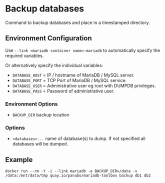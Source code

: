 # Backup databases

Command to backup databases and place in a timestamped directory.

## Environment Configuration

Use `--link <mariadb container name>:mariadb` to automatically specify the required variables.

Or alternatively specify the individual variables:

- `DATABASE_HOST` = IP / hostname of MariaDB / MySQL server.
- `DATABASE_PORT` = TCP Port of MariaDB / MySQL service.
- `DATABASE_USER` = Administrative user eg root with DUMPDB privileges.
- `DATABASE_PASS` = Password of administrative user.

### Environment Options

- `BACKUP_DIR` backup location

### Options

- `<databases>...` name of database(s) to dump. If not specified all databases will be dumped.

## Example

```
docker run --rm -t -i --link mariadb -e BACKUP_DIR=/data -v /data:/mnt/data/tmp quay.io/panubo/mariadb-toolbox backup db1 db2

```
